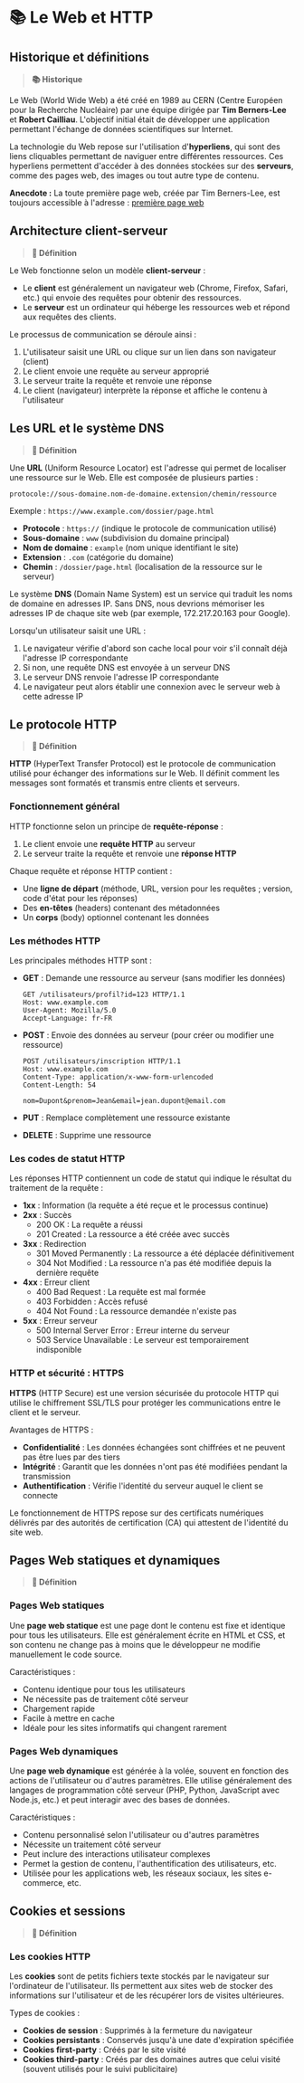 # 📚 Le Web et HTTP

## Historique et définitions

> **📚 Historique**

Le Web (World Wide Web) a été créé en 1989 au CERN (Centre Européen pour la Recherche Nucléaire) par une équipe dirigée par **Tim Berners-Lee** et **Robert Cailliau**. L'objectif initial était de développer une application permettant l'échange de données scientifiques sur Internet.

La technologie du Web repose sur l'utilisation d'**hyperliens**, qui sont des liens cliquables permettant de naviguer entre différentes ressources. Ces hyperliens permettent d'accéder à des données stockées sur des **serveurs**, comme des pages web, des images ou tout autre type de contenu.

**Anecdote :** La toute première page web, créée par Tim Berners-Lee, est toujours accessible à l'adresse : [première page web](http://info.cern.ch/hypertext/WWW/TheProject.html)

## Architecture client-serveur

> **📖 Définition**

Le Web fonctionne selon un modèle **client-serveur** :

- Le **client** est généralement un navigateur web (Chrome, Firefox, Safari, etc.) qui envoie des requêtes pour obtenir des ressources.
- Le **serveur** est un ordinateur qui héberge les ressources web et répond aux requêtes des clients.

Le processus de communication se déroule ainsi :
1. L'utilisateur saisit une URL ou clique sur un lien dans son navigateur (client)
2. Le client envoie une requête au serveur approprié
3. Le serveur traite la requête et renvoie une réponse
4. Le client (navigateur) interprète la réponse et affiche le contenu à l'utilisateur

## Les URL et le système DNS

> **📖 Définition**

Une **URL** (Uniform Resource Locator) est l'adresse qui permet de localiser une ressource sur le Web. Elle est composée de plusieurs parties :

```
protocole://sous-domaine.nom-de-domaine.extension/chemin/ressource
```

Exemple : `https://www.example.com/dossier/page.html`

- **Protocole** : `https://` (indique le protocole de communication utilisé)
- **Sous-domaine** : `www` (subdivision du domaine principal)
- **Nom de domaine** : `example` (nom unique identifiant le site)
- **Extension** : `.com` (catégorie du domaine)
- **Chemin** : `/dossier/page.html` (localisation de la ressource sur le serveur)

Le système **DNS** (Domain Name System) est un service qui traduit les noms de domaine en adresses IP. Sans DNS, nous devrions mémoriser les adresses IP de chaque site web (par exemple, 172.217.20.163 pour Google).

Lorsqu'un utilisateur saisit une URL :
1. Le navigateur vérifie d'abord son cache local pour voir s'il connaît déjà l'adresse IP correspondante
2. Si non, une requête DNS est envoyée à un serveur DNS
3. Le serveur DNS renvoie l'adresse IP correspondante
4. Le navigateur peut alors établir une connexion avec le serveur web à cette adresse IP

## Le protocole HTTP

> **📖 Définition**

**HTTP** (HyperText Transfer Protocol) est le protocole de communication utilisé pour échanger des informations sur le Web. Il définit comment les messages sont formatés et transmis entre clients et serveurs.

### Fonctionnement général

HTTP fonctionne selon un principe de **requête-réponse** :

1. Le client envoie une **requête HTTP** au serveur
2. Le serveur traite la requête et renvoie une **réponse HTTP**

Chaque requête et réponse HTTP contient :
- Une **ligne de départ** (méthode, URL, version pour les requêtes ; version, code d'état pour les réponses)
- Des **en-têtes** (headers) contenant des métadonnées
- Un **corps** (body) optionnel contenant les données

### Les méthodes HTTP

Les principales méthodes HTTP sont :

- **GET** : Demande une ressource au serveur (sans modifier les données)
  ```
  GET /utilisateurs/profil?id=123 HTTP/1.1
  Host: www.example.com
  User-Agent: Mozilla/5.0
  Accept-Language: fr-FR
  ```

- **POST** : Envoie des données au serveur (pour créer ou modifier une ressource)
  ```
  POST /utilisateurs/inscription HTTP/1.1
  Host: www.example.com
  Content-Type: application/x-www-form-urlencoded
  Content-Length: 54

  nom=Dupont&prenom=Jean&email=jean.dupont@email.com
  ```

- **PUT** : Remplace complètement une ressource existante
- **DELETE** : Supprime une ressource

### Les codes de statut HTTP

Les réponses HTTP contiennent un code de statut qui indique le résultat du traitement de la requête :

- **1xx** : Information (la requête a été reçue et le processus continue)
- **2xx** : Succès
  - 200 OK : La requête a réussi
  - 201 Created : La ressource a été créée avec succès
- **3xx** : Redirection
  - 301 Moved Permanently : La ressource a été déplacée définitivement
  - 304 Not Modified : La ressource n'a pas été modifiée depuis la dernière requête
- **4xx** : Erreur client
  - 400 Bad Request : La requête est mal formée
  - 403 Forbidden : Accès refusé
  - 404 Not Found : La ressource demandée n'existe pas
- **5xx** : Erreur serveur
  - 500 Internal Server Error : Erreur interne du serveur
  - 503 Service Unavailable : Le serveur est temporairement indisponible

### HTTP et sécurité : HTTPS

**HTTPS** (HTTP Secure) est une version sécurisée du protocole HTTP qui utilise le chiffrement SSL/TLS pour protéger les communications entre le client et le serveur.

Avantages de HTTPS :
- **Confidentialité** : Les données échangées sont chiffrées et ne peuvent pas être lues par des tiers
- **Intégrité** : Garantit que les données n'ont pas été modifiées pendant la transmission
- **Authentification** : Vérifie l'identité du serveur auquel le client se connecte

Le fonctionnement de HTTPS repose sur des certificats numériques délivrés par des autorités de certification (CA) qui attestent de l'identité du site web.

## Pages Web statiques et dynamiques

> **📖 Définition**

### Pages Web statiques

Une **page web statique** est une page dont le contenu est fixe et identique pour tous les utilisateurs. Elle est généralement écrite en HTML et CSS, et son contenu ne change pas à moins que le développeur ne modifie manuellement le code source.

Caractéristiques :
- Contenu identique pour tous les utilisateurs
- Ne nécessite pas de traitement côté serveur
- Chargement rapide
- Facile à mettre en cache
- Idéale pour les sites informatifs qui changent rarement

### Pages Web dynamiques

Une **page web dynamique** est générée à la volée, souvent en fonction des actions de l'utilisateur ou d'autres paramètres. Elle utilise généralement des langages de programmation côté serveur (PHP, Python, JavaScript avec Node.js, etc.) et peut interagir avec des bases de données.

Caractéristiques :
- Contenu personnalisé selon l'utilisateur ou d'autres paramètres
- Nécessite un traitement côté serveur
- Peut inclure des interactions utilisateur complexes
- Permet la gestion de contenu, l'authentification des utilisateurs, etc.
- Utilisée pour les applications web, les réseaux sociaux, les sites e-commerce, etc.

## Cookies et sessions

> **📖 Définition**

### Les cookies HTTP

Les **cookies** sont de petits fichiers texte stockés par le navigateur sur l'ordinateur de l'utilisateur. Ils permettent aux sites web de stocker des informations sur l'utilisateur et de les récupérer lors de visites ultérieures.

Types de cookies :

- **Cookies de session** : Supprimés à la fermeture du navigateur
- **Cookies persistants** : Conservés jusqu'à une date d'expiration spécifiée
- **Cookies first-party** : Créés par le site visité
- **Cookies third-party** : Créés par des domaines autres que celui visité (souvent utilisés pour le suivi publicitaire)